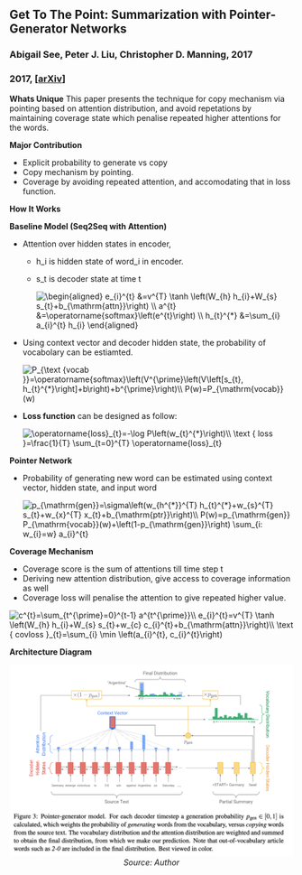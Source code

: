 ## Get To The Point: Summarization with Pointer-Generator Networks
### Abigail See, Peter J. Liu, Christopher D. Manning, 2017 
### 2017, [[arXiv](https://arxiv.org/pdf/1704.04368.pdf)] 

**Whats Unique**
This paper presents the technique for copy mechanism via pointing based on attention distribution, and avoid repetations by maintaining coverage state which penalise repeated higher attentions for the words.

**Major Contribution**
* Explicit probability to generate vs copy
* Copy mechanism by pointing.
* Coverage by avoiding repeated attention, and accomodating that in loss function.

**How It Works**

**Baseline Model (Seq2Seq with Attention)**
* Attention over hidden states in encoder, 
    * h_i is hidden state of word_i in encoder. 
    * s_t is decoder state at time t

        <img src="https://i.upmath.me/svg/%5Cbegin%7Baligned%7D%0Ae_%7Bi%7D%5E%7Bt%7D%20%26%3Dv%5E%7BT%7D%20%5Ctanh%20%5Cleft(W_%7Bh%7D%20h_%7Bi%7D%2BW_%7Bs%7D%20s_%7Bt%7D%2Bb_%7B%5Cmathrm%7Battn%7D%7D%5Cright)%20%5C%5C%0Aa%5E%7Bt%7D%20%26%3D%5Coperatorname%7Bsoftmax%7D%5Cleft(e%5E%7Bt%7D%5Cright)%20%5C%5C%0Ah_%7Bt%7D%5E%7B*%7D%20%26%3D%5Csum_%7Bi%7D%20a_%7Bi%7D%5E%7Bt%7D%20h_%7Bi%7D%0A%5Cend%7Baligned%7D" alt="\begin{aligned}
e_{i}^{t} &amp;=v^{T} \tanh \left(W_{h} h_{i}+W_{s} s_{t}+b_{\mathrm{attn}}\right) \\
a^{t} &amp;=\operatorname{softmax}\left(e^{t}\right) \\
h_{t}^{*} &amp;=\sum_{i} a_{i}^{t} h_{i}
\end{aligned}" />

*   Using context vector and decoder hidden state, the probability of vocabolary can be estiamted.

    <img src="https://i.upmath.me/svg/P_%7B%5Ctext%20%7Bvocab%20%7D%7D%3D%5Coperatorname%7Bsoftmax%7D%5Cleft(V%5E%7B%5Cprime%7D%5Cleft(V%5Cleft%5Bs_%7Bt%7D%2C%20h_%7Bt%7D%5E%7B*%7D%5Cright%5D%2Bb%5Cright)%2Bb%5E%7B%5Cprime%7D%5Cright)%5C%5C%0AP(w)%3DP_%7B%5Cmathrm%7Bvocab%7D%7D(w)" alt="P_{\text {vocab }}=\operatorname{softmax}\left(V^{\prime}\left(V\left[s_{t}, h_{t}^{*}\right]+b\right)+b^{\prime}\right)\\
P(w)=P_{\mathrm{vocab}}(w)" />

* **Loss function** can be designed as follow:

    <img src="https://i.upmath.me/svg/%5Coperatorname%7Bloss%7D_%7Bt%7D%3D-%5Clog%20P%5Cleft(w_%7Bt%7D%5E%7B*%7D%5Cright)%5C%5C%0A%5Ctext%20%7B%20loss%20%7D%3D%5Cfrac%7B1%7D%7BT%7D%20%5Csum_%7Bt%3D0%7D%5E%7BT%7D%20%5Coperatorname%7Bloss%7D_%7Bt%7D" alt="\operatorname{loss}_{t}=-\log P\left(w_{t}^{*}\right)\\
\text { loss }=\frac{1}{T} \sum_{t=0}^{T} \operatorname{loss}_{t}" />

**Pointer Network**
* Probability of generating new word can be estimated using context vector, hidden state, and input word

    <img src="https://i.upmath.me/svg/p_%7B%5Cmathrm%7Bgen%7D%7D%3D%5Csigma%5Cleft(w_%7Bh%5E%7B*%7D%7D%5E%7BT%7D%20h_%7Bt%7D%5E%7B*%7D%2Bw_%7Bs%7D%5E%7BT%7D%20s_%7Bt%7D%2Bw_%7Bx%7D%5E%7BT%7D%20x_%7Bt%7D%2Bb_%7B%5Cmathrm%7Bptr%7D%7D%5Cright)%5C%5C%0AP(w)%3Dp_%7B%5Cmathrm%7Bgen%7D%7D%20P_%7B%5Cmathrm%7Bvocab%7D%7D(w)%2B%5Cleft(1-p_%7B%5Cmathrm%7Bgen%7D%7D%5Cright)%20%5Csum_%7Bi%3A%20w_%7Bi%7D%3Dw%7D%20a_%7Bi%7D%5E%7Bt%7D" alt="p_{\mathrm{gen}}=\sigma\left(w_{h^{*}}^{T} h_{t}^{*}+w_{s}^{T} s_{t}+w_{x}^{T} x_{t}+b_{\mathrm{ptr}}\right)\\
P(w)=p_{\mathrm{gen}} P_{\mathrm{vocab}}(w)+\left(1-p_{\mathrm{gen}}\right) \sum_{i: w_{i}=w} a_{i}^{t}" />

**Coverage Mechanism**
* Coverage score is the sum of attentions till time step t
* Deriving new attention distribution, give access to coverage information as well
* Coverage loss will penalise the attention to give repeated higher value.

 <img src="https://i.upmath.me/svg/c%5E%7Bt%7D%3D%5Csum_%7Bt%5E%7B%5Cprime%7D%3D0%7D%5E%7Bt-1%7D%20a%5E%7Bt%5E%7B%5Cprime%7D%7D%5C%5C%0Ae_%7Bi%7D%5E%7Bt%7D%3Dv%5E%7BT%7D%20%5Ctanh%20%5Cleft(W_%7Bh%7D%20h_%7Bi%7D%2BW_%7Bs%7D%20s_%7Bt%7D%2Bw_%7Bc%7D%20c_%7Bi%7D%5E%7Bt%7D%2Bb_%7B%5Cmathrm%7Battn%7D%7D%5Cright)%5C%5C%0A%5Ctext%20%7B%20covloss%20%7D_%7Bt%7D%3D%5Csum_%7Bi%7D%20%5Cmin%20%5Cleft(a_%7Bi%7D%5E%7Bt%7D%2C%20c_%7Bi%7D%5E%7Bt%7D%5Cright)" alt="c^{t}=\sum_{t^{\prime}=0}^{t-1} a^{t^{\prime}}\\
e_{i}^{t}=v^{T} \tanh \left(W_{h} h_{i}+W_{s} s_{t}+w_{c} c_{i}^{t}+b_{\mathrm{attn}}\right)\\
\text { covloss }_{t}=\sum_{i} \min \left(a_{i}^{t}, c_{i}^{t}\right)" />

**Architecture Diagram**
<p align="center">
<img width=600 src="images/pointer_coverage_architecture.png">
<em>Source: Author</em>
</p>



